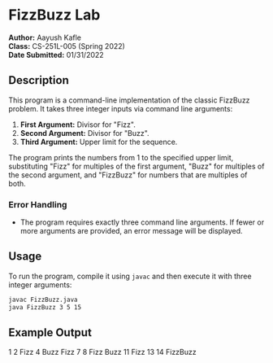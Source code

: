 # FizzBuzz Lab

**Author:** Aayush Kafle  
**Class:** CS-251L-005 (Spring 2022)  
**Date Submitted:** 01/31/2022

## Description

This program is a command-line implementation of the classic FizzBuzz problem. It takes three integer inputs via command line arguments:

1. **First Argument:** Divisor for "Fizz".
2. **Second Argument:** Divisor for "Buzz".
3. **Third Argument:** Upper limit for the sequence.

The program prints the numbers from 1 to the specified upper limit, substituting "Fizz" for multiples of the first argument, "Buzz" for multiples of the second argument, and "FizzBuzz" for numbers that are multiples of both.

### Error Handling

- The program requires exactly three command line arguments. If fewer or more arguments are provided, an error message will be displayed.

## Usage

To run the program, compile it using `javac` and then execute it with three integer arguments:

```bash
javac FizzBuzz.java
java FizzBuzz 3 5 15
```
## Example Output
1
2
Fizz
4
Buzz
Fizz
7
8
Fizz
Buzz
11
Fizz
13
14
FizzBuzz
